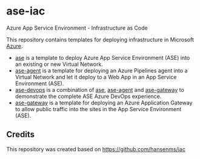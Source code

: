 # ase-iac

Azure App Service Environment - Infrastructure as Code

This repository contains templates for deploying infrastructure in Microsoft [Azure](https://azure.microsoft.com/en-us/).

* [ase](ase/) is a template to deploy Azure App Service Environment (ASE) into an existing or new Virtual Network.
* [ase-agent](ase-agent/) is a template for deploying an Azure Pipelines agent into a Virtual Network and let it deploy to a Web App in an App Service Environment (ASE).
* [ase-devops](ase-devops/) is a combination of [ase](ase/), [ase-agent](ase-agent/) and [ase-gateway](ase-gateway/) to demonstrate the complete ASE Azure DevOps experience.
* [ase-gateway](ase-gateway/) is a template for deploying an Azure Application Gateway to allow public traffic into the sites in the App Service Environment (ASE).

## Credits

This repository was created based on https://github.com/hansenms/iac
